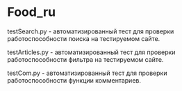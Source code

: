 # Food_ru

testSearch.py - автоматизированный тест для проверки работоспособности поиска на тестируемом сайте.


testArticles.py - автоматизированный тест для проверки работоспособности фильтра на тестируемом сайте.


testCom.py - автоматизированный тест для проверки работоспособности функции комментариев.

